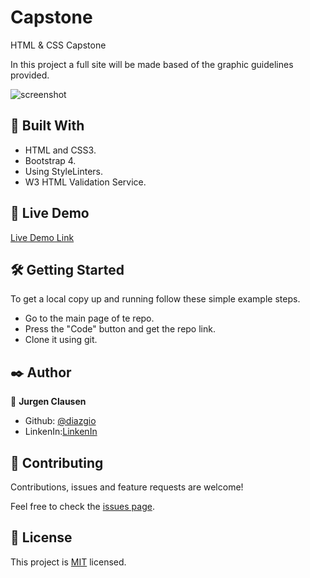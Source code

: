 # Capstone
HTML &amp; CSS Capstone

In this project a full site will be made based of the graphic guidelines provided.

![screenshot](./img/app_screenshot.png)


## 🔧 Built With

- HTML and CSS3.
- Bootstrap 4.
- Using StyleLinters.
- W3 HTML Validation Service.

## 🔴 Live Demo

[Live Demo Link](https://raw.githack.com/jurgen1c/Using-Bootstrap-Newsweek-Page/newsweek-page-milestone-1/index.html)


## 🛠 Getting Started

To get a local copy up and running follow these simple example steps.

- Go to the main page of te repo.
- Press the "Code" button and get the repo link.
- Clone it using git.

## ✒️ Author


👤 **Jurgen Clausen**

- Github: [@diazgio](https://github.com/jurgen1c)
- LinkenIn:[LinkenIn](https://www.linkedin.com/in/jurgen-clausen-2740061a9/)

## 🤝 Contributing

Contributions, issues and feature requests are welcome!

Feel free to check the [issues page](issues/).

## 📝 License

This project is [MIT](lic.url) licensed.
